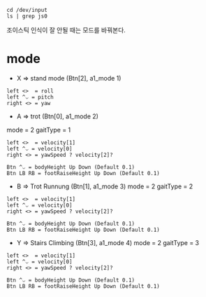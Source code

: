```
cd /dev/input
ls | grep js0
```

조이스틱 인식이 잘 안될 때는 모드를 바꿔본다.

# mode

* X => stand mode (Btn[2], a1_mode 1)
```
left <>  = roll
left ^⌵ = pitch
right <> = yaw
```

* A => trot (Btn[0], a1_mode 2)

mode = 2
gaitType = 1

```
left <>  = velocity[1]
left ^⌵ = velocity[0]
right <> = yawSpeed ? velocity[2]?

Btn ^⌵ = bodyHeight Up Down (Default 0.1)
Btn LB RB = footRaiseHeight Up Down (Default 0.1)
```

* B => Trot Runnung (Btn[1], a1_mode 3)
mode = 2
gaitType = 2
```
left <>  = velocity[1]
left ^⌵ = velocity[0]
right <> = yawSpeed ? velocity[2]?

Btn ^⌵ = bodyHeight Up Down (Default 0.1)
Btn LB RB = footRaiseHeight Up Down (Default 0.1)
```

* Y => Stairs Climbing (Btn[3], a1_mode 4)
mode = 2 
gaitType = 3
```
left <>  = velocity[1]
left ^⌵ = velocity[0]
right <> = yawSpeed ? velocity[2]?

Btn ^⌵ = bodyHeight Up Down (Default 0.1)
Btn LB RB = footRaiseHeight Up Down (Default 0.1)
```